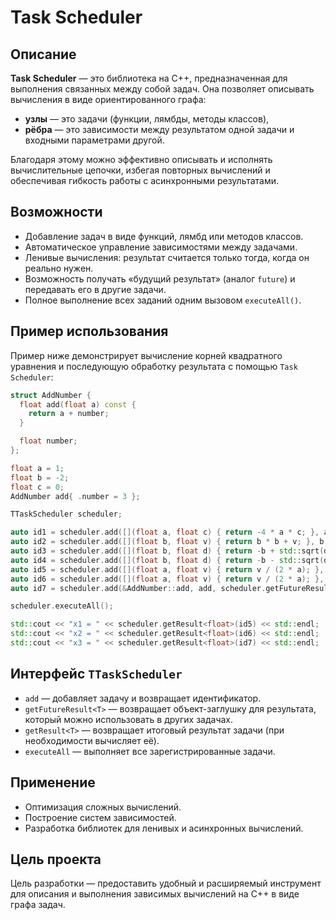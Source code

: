 # Task Scheduler

## Описание

**Task Scheduler** — это библиотека на C++, предназначенная для выполнения связанных между собой задач.
Она позволяет описывать вычисления в виде ориентированного графа:

* **узлы** — это задачи (функции, лямбды, методы классов),
* **рёбра** — это зависимости между результатом одной задачи и входными параметрами другой.

Благодаря этому можно эффективно описывать и исполнять вычислительные цепочки, избегая повторных вычислений и обеспечивая гибкость работы с асинхронными результатами.

## Возможности

* Добавление задач в виде функций, лямбд или методов классов.
* Автоматическое управление зависимостями между задачами.
* Ленивые вычисления: результат считается только тогда, когда он реально нужен.
* Возможность получать «будущий результат» (аналог `future`) и передавать его в другие задачи.
* Полное выполнение всех заданий одним вызовом `executeAll()`.

## Пример использования

Пример ниже демонстрирует вычисление корней квадратного уравнения и последующую обработку результата с помощью `Task Scheduler`:

```cpp
struct AddNumber {
  float add(float a) const {
    return a + number;
  }

  float number;
};

float a = 1;
float b = -2;
float c = 0;
AddNumber add{ .number = 3 };

TTaskScheduler scheduler;

auto id1 = scheduler.add([](float a, float c) { return -4 * a * c; }, a, c);
auto id2 = scheduler.add([](float b, float v) { return b * b + v; }, b, scheduler.getFutureResult<float>(id1));
auto id3 = scheduler.add([](float b, float d) { return -b + std::sqrt(d); }, b, scheduler.getFutureResult<float>(id2));
auto id4 = scheduler.add([](float b, float d) { return -b - std::sqrt(d); }, b, scheduler.getFutureResult<float>(id2));
auto id5 = scheduler.add([](float a, float v) { return v / (2 * a); }, a, scheduler.getFutureResult<float>(id3));
auto id6 = scheduler.add([](float a, float v) { return v / (2 * a); }, a, scheduler.getFutureResult<float>(id4));
auto id7 = scheduler.add(&AddNumber::add, add, scheduler.getFutureResult<float>(id6));

scheduler.executeAll();

std::cout << "x1 = " << scheduler.getResult<float>(id5) << std::endl;
std::cout << "x2 = " << scheduler.getResult<float>(id6) << std::endl;
std::cout << "x3 = " << scheduler.getResult<float>(id7) << std::endl;
```

## Интерфейс `TTaskScheduler`

* `add` — добавляет задачу и возвращает идентификатор.
* `getFutureResult<T>` — возвращает объект-заглушку для результата, который можно использовать в других задачах.
* `getResult<T>` — возвращает итоговый результат задачи (при необходимости вычисляет её).
* `executeAll` — выполняет все зарегистрированные задачи.

## Применение

* Оптимизация сложных вычислений.
* Построение систем зависимостей.
* Разработка библиотек для ленивых и асинхронных вычислений.

## Цель проекта

Цель разработки — предоставить удобный и расширяемый инструмент для описания и выполнения зависимых вычислений на C++ в виде графа задач.
